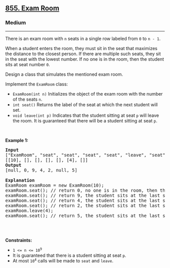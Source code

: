 <h2><a href="https://leetcode.com/problems/exam-room/">855. Exam Room</a></h2><h3>Medium</h3><hr><p>There is an exam room with <code>n</code> seats in a single row labeled from <code>0</code> to <code>n - 1</code>.</p>

<p>When a student enters the room, they must sit in the seat that maximizes the distance to the closest person. If there are multiple such seats, they sit in the seat with the lowest number. If no one is in the room, then the student sits at seat number <code>0</code>.</p>

<p>Design a class that simulates the mentioned exam room.</p>

<p>Implement the <code>ExamRoom</code> class:</p>

<ul>
	<li><code>ExamRoom(int n)</code> Initializes the object of the exam room with the number of the seats <code>n</code>.</li>
	<li><code>int seat()</code> Returns the label of the seat at which the next student will set.</li>
	<li><code>void leave(int p)</code> Indicates that the student sitting at seat <code>p</code> will leave the room. It is guaranteed that there will be a student sitting at seat <code>p</code>.</li>
</ul>

<p>&nbsp;</p>
<p><strong class="example">Example 1:</strong></p>

<pre>
<strong>Input</strong>
[&quot;ExamRoom&quot;, &quot;seat&quot;, &quot;seat&quot;, &quot;seat&quot;, &quot;seat&quot;, &quot;leave&quot;, &quot;seat&quot;]
[[10], [], [], [], [], [4], []]
<strong>Output</strong>
[null, 0, 9, 4, 2, null, 5]

<strong>Explanation</strong>
ExamRoom examRoom = new ExamRoom(10);
examRoom.seat(); // return 0, no one is in the room, then the student sits at seat number 0.
examRoom.seat(); // return 9, the student sits at the last seat number 9.
examRoom.seat(); // return 4, the student sits at the last seat number 4.
examRoom.seat(); // return 2, the student sits at the last seat number 2.
examRoom.leave(4);
examRoom.seat(); // return 5, the student sits at the last seat number 5.

</pre>

<p>&nbsp;</p>
<p><strong>Constraints:</strong></p>

<ul>
	<li><code>1 &lt;= n &lt;= 10<sup>9</sup></code></li>
	<li>It is guaranteed that there is a student sitting at seat <code>p</code>.</li>
	<li>At most <code>10<sup>4</sup></code> calls will be made to <code>seat</code> and <code>leave</code>.</li>
</ul>
